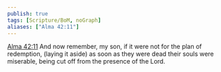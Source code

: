 ```yaml
---
publish: true
tags: [Scripture/BoM, noGraph]
aliases: ["Alma 42:11"]
---
```

[Alma 42:11](https://churchofjesuschrist.org/study/scriptures/bofm/alma/42?lang=eng&id=p11#p11) And now remember, my son, if it were not for the plan of redemption, (laying it aside) as soon as they were dead their souls were miserable, being cut off from the presence of the Lord.

